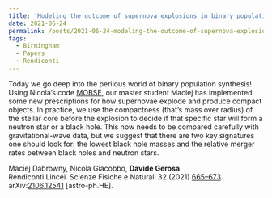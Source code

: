 ```yaml
---
title: 'Modeling the outcome of supernova explosions in binary population synthesis using the stellar compactness'
date: 2021-06-24
permalink: /posts/2021-06-24-modeling-the-outcome-of-supernova-explosions-in-binary-population-synthesis-using-the-stellar-compactness
tags:
  - Birmingham
  - Papers
  - Rendiconti
---
```


Today we go deep into the perilous world of binary population synthesis! Using Nicola’s code [MOBSE](<https://mobse-webpage.netlify.app/about/>), our master student Maciej has implemented some new prescriptions for how supernovae explode and produce compact objects. In practice, we use the compactness (that’s mass over radius) of the stellar core before the explosion to decide if that specific star will form a neutron star or a black hole. This now needs to be compared carefully with gravitational-wave data, but we suggest that there are two key signatures one should look for: the lowest black hole masses and the relative merger rates between black holes and neutron stars. 

Maciej Dabrowny, Nicola Giacobbo, **Davide Gerosa**.  
Rendiconti Lincei. Scienze Fisiche e Naturali 32 (2021) [665–673](<https://link.springer.com/article/10.1007/s12210-021-01019-8>).  
arXiv:[2106.12541](<https://arxiv.org/abs/2106.12541>) [astro-ph.HE].

